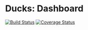 # Ducks: Dashboard
[![Build Status](https://travis-ci.org/rafaelcorreiapoli/ducks-dashboard.svg?branch=master)](https://travis-ci.org/rafaelcorreiapoli/ducks-dashboard) [![Coverage Status](https://coveralls.io/repos/github/rafaelcorreiapoli/ducks-dashboard/badge.svg)](https://coveralls.io/github/rafaelcorreiapoli/ducks-dashboard)
